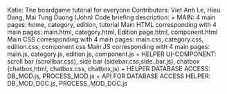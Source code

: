 Katie: The boardgame tutorial for everyone
Contributors: Viet Anh Le, Hieu Dang, Mai Tung Duong (John)
Code briefing description:
	+ MAIN:
		4 main pages: home, category, edition, tutorial
		Main HTML corresponding with 4 main pages: main.html, category.html, Edition page.html, component.html
		Main CSS corresponding with 4 main pages: main.css, category.css, edition.css, component.css
		Main JS corresponding with 4 main pages: main.js, category.js, edition.js, component.js
	+ HELPER UI-COMPONENT: scroll bar (scrollbar.css), side bar (sidebar.css,side_bar.js), chatbox (chatbox,html, chatbox.css, chatbox,js)
	+ HELPER DATABASE ACCESS: DB_MOD.js, PROCESS_MOD.js
	+ API FOR DATABASE ACCESS HELPER: DB_MOD_DOC.js, PROCESS_MOD_DOC.js

